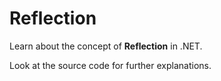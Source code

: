 # Reflection
<p>Learn about the concept of <b>Reflection</b> in .NET.</p>
<p>Look at the source code for further explanations.</p>
